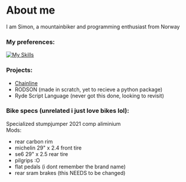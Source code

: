 # About me <br>
I am Simon, a mountainbiker and programming enthusiast from Norway <br>
### My preferences: <br>
[![My Skills](https://skillicons.dev/icons?i=python,vscode)](https://skillicons.dev) <br>
### Projects: <br>
* [Chainline](https://github.com/simon-esp/ChainLine) <br>
* RODSON (made in scratch, yet to recieve a python package) <br>
* Ryde Script Language (never got this done, looking to revisit) <br>
### Bike specs (unrelated i just love bikes lol): <br>
Specialized stumpjumper 2021 comp aliminium <br>
Mods:<br>
* rear carbon rim<br>
* michelin 29" x 2.4 front tire<br>
* se6 29" x 2.5 rear tire<br>
* pilgrips :O<br>
* flat pedals (i dont remember the brand name)<br>
* rear sram brakes (this NEEDS to be changed)<br>
